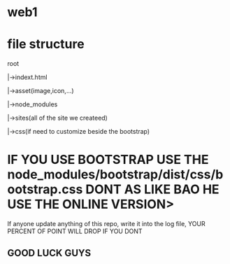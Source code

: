 # web1

<h1>file structure</h1>
<p>root</p>
  <p>|->indext.html</p>
  <p>|->asset(image,icon,...)</p>
  <p>|->node_modules</p>
  <p>|->sites(all of the site we createed)</p>
  <p>|->css(if need to customize beside the bootstrap)</p>

  <h1>IF YOU USE BOOTSTRAP USE THE node_modules/bootstrap/dist/css/bootstrap.css DONT AS LIKE BAO HE USE THE ONLINE VERSION></h1>
  <p>If anyone update anything of this repo, write it into the log file, YOUR PERCENT OF POINT WILL DROP IF YOU DONT</p>
  <h2>GOOD LUCK GUYS</h2>

